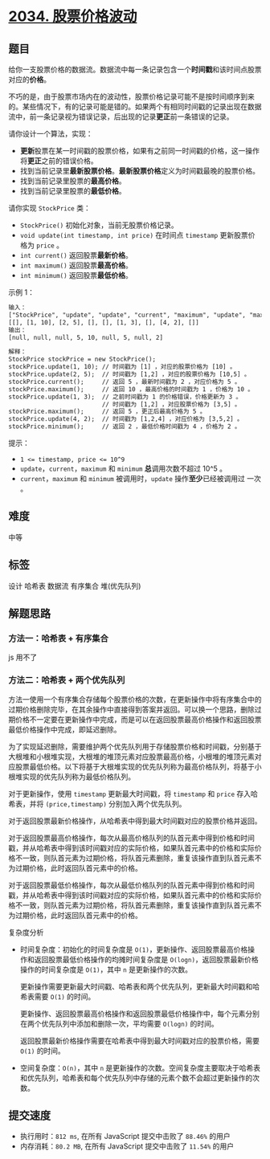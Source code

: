 # [2034. 股票价格波动](https://leetcode-cn.com/problems/stock-price-fluctuation/)

## 题目

给你一支股票价格的数据流。数据流中每一条记录包含一个**时间戳**和该时间点股票对应的**价格**。

不巧的是，由于股票市场内在的波动性，股票价格记录可能不是按时间顺序到来的。某些情况下，有的记录可能是错的。如果两个有相同时间戳的记录出现在数据流中，前一条记录视为错误记录，后出现的记录**更正**前一条错误的记录。

请你设计一个算法，实现：

- **更新**股票在某一时间戳的股票价格，如果有之前同一时间戳的价格，这一操作将**更正**之前的错误价格。
- 找到当前记录里**最新股票价格**。**最新股票价格**定义为时间戳最晚的股票价格。
- 找到当前记录里股票的**最高价格**。
- 找到当前记录里股票的**最低价格**。

请你实现 `StockPrice` 类：

- `StockPrice()` 初始化对象，当前无股票价格记录。
- `void update(int timestamp, int price)` 在时间点 `timestamp` 更新股票价格为 `price` 。
- `int current()` 返回股票**最新价格**。
- `int maximum()` 返回股票**最高价格**。
- `int minimum()` 返回股票**最低价格**。

示例 1：

```txt
输入：
["StockPrice", "update", "update", "current", "maximum", "update", "maximum", "update", "minimum"]
[[], [1, 10], [2, 5], [], [], [1, 3], [], [4, 2], []]
输出：
[null, null, null, 5, 10, null, 5, null, 2]

解释：
StockPrice stockPrice = new StockPrice();
stockPrice.update(1, 10); // 时间戳为 [1] ，对应的股票价格为 [10] 。
stockPrice.update(2, 5);  // 时间戳为 [1,2] ，对应的股票价格为 [10,5] 。
stockPrice.current();     // 返回 5 ，最新时间戳为 2 ，对应价格为 5 。
stockPrice.maximum();     // 返回 10 ，最高价格的时间戳为 1 ，价格为 10 。
stockPrice.update(1, 3);  // 之前时间戳为 1 的价格错误，价格更新为 3 。
                          // 时间戳为 [1,2] ，对应股票价格为 [3,5] 。
stockPrice.maximum();     // 返回 5 ，更正后最高价格为 5 。
stockPrice.update(4, 2);  // 时间戳为 [1,2,4] ，对应价格为 [3,5,2] 。
stockPrice.minimum();     // 返回 2 ，最低价格时间戳为 4 ，价格为 2 。
```

提示：

- `1 <= timestamp, price <= 10^9`
- `update`，`current`，`maximum` 和 `minimum` **总**调用次数不超过 10^5 。
- `current`，`maximum` 和 `minimum` 被调用时，`update` 操作**至少**已经被调用过 一次 。

## 难度

中等

## 标签

设计 哈希表 数据流 有序集合 堆(优先队列)

## 解题思路

### 方法一：哈希表 + 有序集合

js 用不了

### 方法二：哈希表 + 两个优先队列

方法一使用一个有序集合存储每个股票价格的次数，在更新操作中将有序集合中的过期价格删除完毕，在其余操作中直接得到答案并返回。可以换一个思路，删除过期价格不一定要在更新操作中完成，而是可以在返回股票最高价格操作和返回股票最低价格操作中完成，即延迟删除。

为了实现延迟删除，需要维护两个优先队列用于存储股票价格和时间戳，分别基于大根堆和小根堆实现，大根堆的堆顶元素对应股票最高价格，小根堆的堆顶元素对应股票最低价格。以下将基于大根堆实现的优先队列称为最高价格队列，将基于小根堆实现的优先队列称为最低价格队列。

对于更新操作，使用 `timestamp` 更新最大时间戳，将 `timestamp` 和 `price` 存入哈希表，并将 `(price,timestamp)` 分别加入两个优先队列。

对于返回股票最新价格操作，从哈希表中得到最大时间戳对应的股票价格并返回。

对于返回股票最高价格操作，每次从最高价格队列的队首元素中得到价格和时间戳，并从哈希表中得到该时间戳对应的实际价格，如果队首元素中的价格和实际价格不一致，则队首元素为过期价格，将队首元素删除，重复该操作直到队首元素不为过期价格，此时返回队首元素中的价格。

对于返回股票最低价格操作，每次从最低价格队列的队首元素中得到价格和时间戳，并从哈希表中得到该时间戳对应的实际价格，如果队首元素中的价格和实际价格不一致，则队首元素为过期价格，将队首元素删除，重复该操作直到队首元素不为过期价格，此时返回队首元素中的价格。

复杂度分析

- 时间复杂度：初始化的时间复杂度是 `O(1)`，更新操作、返回股票最高价格操作和返回股票最低价格操作的均摊时间复杂度是 `O(logn)`，返回股票最新价格操作的时间复杂度是 `O(1)`，其中 `n` 是更新操作的次数。

  更新操作需要更新最大时间戳、哈希表和两个优先队列，更新最大时间戳和哈希表需要 `O(1)` 的时间。

  更新操作、返回股票最高价格操作和返回股票最低价格操作中，每个元素分别在两个优先队列中添加和删除一次，平均需要 `O(logn)` 的时间。

  返回股票最新价格操作需要在哈希表中得到最大时间戳对应的股票价格，需要 `O(1)` 的时间。

- 空间复杂度：`O(n)`，其中 `n` 是更新操作的次数。空间复杂度主要取决于哈希表和优先队列，哈希表和每个优先队列中存储的元素个数不会超过更新操作的次数。

## 提交速度

- 执行用时：`812 ms`, 在所有 JavaScript 提交中击败了 `88.46%` 的用户
- 内存消耗：`80.2 MB`, 在所有 JavaScript 提交中击败了 `11.54%` 的用户
